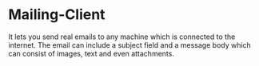 # Mailing-Client
It lets you send real emails to any machine which is connected to the internet.
The email can include a subject field and a message body which can consist of images, text and even attachments.
